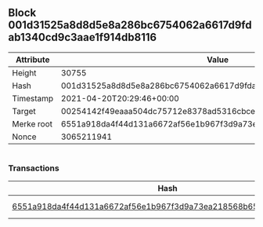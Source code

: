 ## Block 001d31525a8d8d5e8a286bc6754062a6617d9fdab1340cd9c3aae1f914db8116

Attribute | Value
--- | ---
Height | 30755
Hash | 001d31525a8d8d5e8a286bc6754062a6617d9fdab1340cd9c3aae1f914db8116
Timestamp | 2021-04-20T20:29:46+00:00
Target | 00254142f49eaaa504dc75712e8378ad5316cbcead634704b3734b6271167cc4
Merke root | 6551a918da4f44d131a6672af56e1b967f3d9a73ea218568b655153456a1109b
Nonce | 3065211941

```

```

### Transactions

Hash | Amount
--- | ---
[6551a918da4f44d131a6672af56e1b967f3d9a73ea218568b655153456a1109b](6551a918da4f44d131a6672af56e1b967f3d9a73ea218568b655153456a1109b.md) | 10.00000000 SKEPTI 
